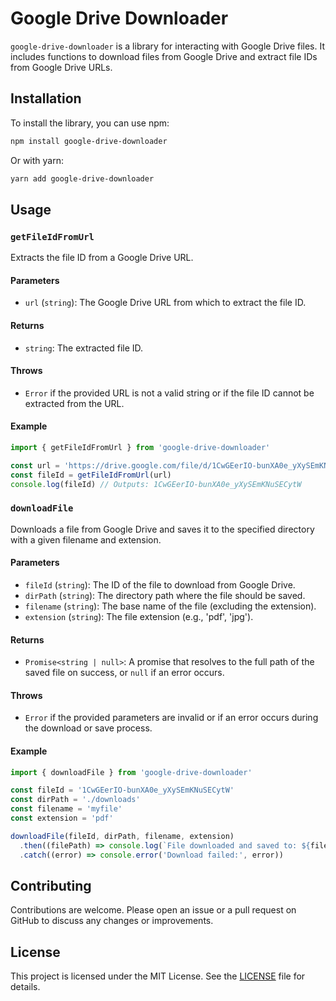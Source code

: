 # Google Drive Downloader

`google-drive-downloader` is a library for interacting with Google Drive files. It includes functions to download files from Google Drive and extract file IDs from Google Drive URLs.

## Installation

To install the library, you can use npm:

```bash
npm install google-drive-downloader
```

Or with yarn:

```bash
yarn add google-drive-downloader
```

## Usage

### `getFileIdFromUrl`

Extracts the file ID from a Google Drive URL.

#### Parameters

- `url` (`string`): The Google Drive URL from which to extract the file ID.

#### Returns

- `string`: The extracted file ID.

#### Throws

- `Error` if the provided URL is not a valid string or if the file ID cannot be extracted from the URL.

#### Example

```javascript
import { getFileIdFromUrl } from 'google-drive-downloader'

const url = 'https://drive.google.com/file/d/1CwGEerIO-bunXA0e_yXySEmKNuSECytW/view?usp=sharing'
const fileId = getFileIdFromUrl(url)
console.log(fileId) // Outputs: 1CwGEerIO-bunXA0e_yXySEmKNuSECytW
```

### `downloadFile`

Downloads a file from Google Drive and saves it to the specified directory with a given filename and extension.

#### Parameters

- `fileId` (`string`): The ID of the file to download from Google Drive.
- `dirPath` (`string`): The directory path where the file should be saved.
- `filename` (`string`): The base name of the file (excluding the extension).
- `extension` (`string`): The file extension (e.g., 'pdf', 'jpg').

#### Returns

- `Promise<string | null>`: A promise that resolves to the full path of the saved file on success, or `null` if an error occurs.

#### Throws

- `Error` if the provided parameters are invalid or if an error occurs during the download or save process.

#### Example

```javascript
import { downloadFile } from 'google-drive-downloader'

const fileId = '1CwGEerIO-bunXA0e_yXySEmKNuSECytW'
const dirPath = './downloads'
const filename = 'myfile'
const extension = 'pdf'

downloadFile(fileId, dirPath, filename, extension)
  .then((filePath) => console.log(`File downloaded and saved to: ${filePath}`))
  .catch((error) => console.error('Download failed:', error))
```

## Contributing

Contributions are welcome. Please open an issue or a pull request on GitHub to discuss any changes or improvements.

## License

This project is licensed under the MIT License. See the [LICENSE](LICENSE) file for details.
